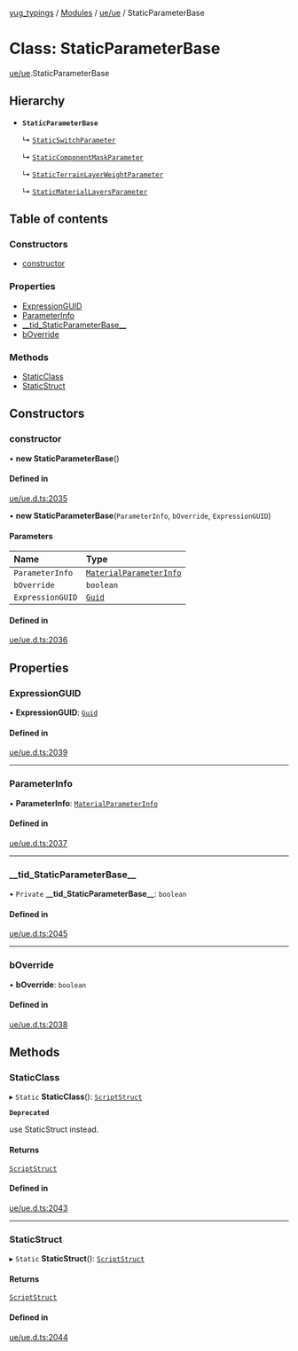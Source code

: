 [yug_typings](../README.md) / [Modules](../modules.md) / [ue/ue](../modules/ue_ue.md) / StaticParameterBase

# Class: StaticParameterBase

[ue/ue](../modules/ue_ue.md).StaticParameterBase

## Hierarchy

- **`StaticParameterBase`**

  ↳ [`StaticSwitchParameter`](ue_ue.StaticSwitchParameter.md)

  ↳ [`StaticComponentMaskParameter`](ue_ue.StaticComponentMaskParameter.md)

  ↳ [`StaticTerrainLayerWeightParameter`](ue_ue.StaticTerrainLayerWeightParameter.md)

  ↳ [`StaticMaterialLayersParameter`](ue_ue.StaticMaterialLayersParameter.md)

## Table of contents

### Constructors

- [constructor](ue_ue.StaticParameterBase.md#constructor)

### Properties

- [ExpressionGUID](ue_ue.StaticParameterBase.md#expressionguid)
- [ParameterInfo](ue_ue.StaticParameterBase.md#parameterinfo)
- [\_\_tid\_StaticParameterBase\_\_](ue_ue.StaticParameterBase.md#__tid_staticparameterbase__)
- [bOverride](ue_ue.StaticParameterBase.md#boverride)

### Methods

- [StaticClass](ue_ue.StaticParameterBase.md#staticclass)
- [StaticStruct](ue_ue.StaticParameterBase.md#staticstruct)

## Constructors

### constructor

• **new StaticParameterBase**()

#### Defined in

[ue/ue.d.ts:2035](https://github.com/YugMetaverse/yug_typings/blob/25cad34/ue/ue.d.ts#L2035)

• **new StaticParameterBase**(`ParameterInfo`, `bOverride`, `ExpressionGUID`)

#### Parameters

| Name | Type |
| :------ | :------ |
| `ParameterInfo` | [`MaterialParameterInfo`](ue_ue.MaterialParameterInfo.md) |
| `bOverride` | `boolean` |
| `ExpressionGUID` | [`Guid`](ue_ue_s.Guid.md) |

#### Defined in

[ue/ue.d.ts:2036](https://github.com/YugMetaverse/yug_typings/blob/25cad34/ue/ue.d.ts#L2036)

## Properties

### ExpressionGUID

• **ExpressionGUID**: [`Guid`](ue_ue_s.Guid.md)

#### Defined in

[ue/ue.d.ts:2039](https://github.com/YugMetaverse/yug_typings/blob/25cad34/ue/ue.d.ts#L2039)

___

### ParameterInfo

• **ParameterInfo**: [`MaterialParameterInfo`](ue_ue.MaterialParameterInfo.md)

#### Defined in

[ue/ue.d.ts:2037](https://github.com/YugMetaverse/yug_typings/blob/25cad34/ue/ue.d.ts#L2037)

___

### \_\_tid\_StaticParameterBase\_\_

• `Private` **\_\_tid\_StaticParameterBase\_\_**: `boolean`

#### Defined in

[ue/ue.d.ts:2045](https://github.com/YugMetaverse/yug_typings/blob/25cad34/ue/ue.d.ts#L2045)

___

### bOverride

• **bOverride**: `boolean`

#### Defined in

[ue/ue.d.ts:2038](https://github.com/YugMetaverse/yug_typings/blob/25cad34/ue/ue.d.ts#L2038)

## Methods

### StaticClass

▸ `Static` **StaticClass**(): [`ScriptStruct`](ue_ue.ScriptStruct.md)

**`Deprecated`**

use StaticStruct instead.

#### Returns

[`ScriptStruct`](ue_ue.ScriptStruct.md)

#### Defined in

[ue/ue.d.ts:2043](https://github.com/YugMetaverse/yug_typings/blob/25cad34/ue/ue.d.ts#L2043)

___

### StaticStruct

▸ `Static` **StaticStruct**(): [`ScriptStruct`](ue_ue.ScriptStruct.md)

#### Returns

[`ScriptStruct`](ue_ue.ScriptStruct.md)

#### Defined in

[ue/ue.d.ts:2044](https://github.com/YugMetaverse/yug_typings/blob/25cad34/ue/ue.d.ts#L2044)
